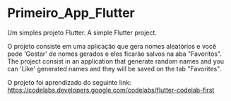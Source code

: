 #  Primeiro_App_Flutter

Um simples projeto Flutter.
A simple Flutter project.


O projeto consiste em uma aplicação que gera nomes aleatórios e você pode 'Gostar' de nomes gerados e eles ficarão salvos na aba "Favoritos".
The project consist in an application that generate random names and you can 'Like' generated names and they will be saved on the tab "Favorites".

O projeto foi aprendizado do seguinte link: https://codelabs.developers.google.com/codelabs/flutter-codelab-first
